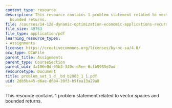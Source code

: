 ```yaml
---
content_type: resource
description: This resource contains 1 problem statement related to vector spaces and
  bounded returns.
file: /courses/14-128-dynamic-optimization-economic-applications-recursive-methods-spring-2003/2db5ba45d6aed60439f3b5fea13a29a8_problem_set_1_d__bd_b2003_1_1.pdf
file_size: 49763
file_type: application/pdf
learning_resource_types:
- Assignments
license: https://creativecommons.org/licenses/by-nc-sa/4.0/
ocw_type: OCWFile
parent_title: Assignments
parent_type: CourseSection
parent_uid: 4a106e0d-95b3-340c-d5ee-6cfb9985e2ad
resourcetype: Document
title: problem_set_1_d__bd_b2003_1_1.pdf
uid: 2db5ba45-d6ae-d604-39f3-b5fea13a29a8
---
```

This resource contains 1 problem statement related to vector spaces and bounded returns.